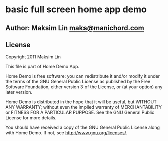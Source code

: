 # basic full screen home app demo

## Author: Maksim Lin <maks@manichord.com>

## License

Copyright 2011 Maksim Lin

This file is part of Home Demo App.

Home Demo is free software: you can redistribute it and/or modify
it under the terms of the GNU General Public License as published by
the Free Software Foundation, either version 3 of the License, or
(at your option) any later version.

Home Demo is distributed in the hope that it will be useful,
but WITHOUT ANY WARRANTY; without even the implied warranty of
MERCHANTABILITY or FITNESS FOR A PARTICULAR PURPOSE.  See the
GNU General Public License for more details.

You should have received a copy of the GNU General Public License
along with Home Demo.  If not, see <http://www.gnu.org/licenses/>.



